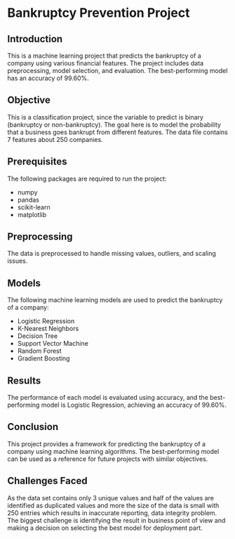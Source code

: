 # Bankruptcy Prevention Project

## Introduction
This is a machine learning project that predicts the bankruptcy of a company using various financial features. The project includes data preprocessing, model selection, and evaluation. The best-performing model has an accuracy of 99.60%.

## Objective

This is a classification project, since the variable to predict is binary (bankruptcy or non-bankruptcy).  The goal here is to model the probability that a business goes bankrupt from different features.
The data file contains 7 features about 250 companies.

## Prerequisites
The following packages are required to run the project:
- numpy
- pandas
- scikit-learn
- matplotlib

## Preprocessing
The data is preprocessed to handle missing values, outliers, and scaling issues. 

## Models
The following machine learning models are used to predict the bankruptcy of a company:
- Logistic Regression
- K-Nearest Neighbors
- Decision Tree
- Support Vector Machine
- Random Forest
- Gradient Boosting

## Results
The performance of each model is evaluated using accuracy, and the best-performing model is Logistic Regression, achieving an accuracy of 99.60%.

## Conclusion
This project provides a framework for predicting the bankruptcy of a company using machine learning algorithms. The best-performing model can be used as a reference for future projects with similar objectives.

## Challenges Faced 

As the data set contains only 3 unique values and half of the values are identified as duplicated values and more the size of the data is small with 250 entries which results in inaccurate reporting, data integrity problem.
The biggest challenge is identifying the result in business point of view and making a decision on selecting the best model for deployment part.
